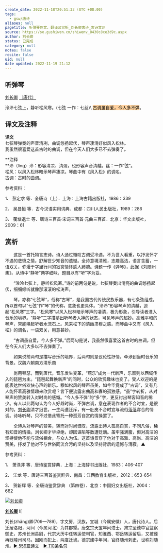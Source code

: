 ```yaml
---
create_date: 2022-11-18T20:51:33 (UTC +08:00)
tags:
  - gsw/唐诗
aliases: null
pagetitle: 听弹琴原文、翻译及赏析_刘长卿古诗_古诗文网
source: https://so.gushiwen.cn/shiwenv_8430c8ce3d9c.aspx
author: 刘长卿
status: 已完成
category: null
notes: false
recite: false
uid: null
date updated: 2022-11-19 21:12
---
```


## 听弹琴

[刘长卿](https://so.gushiwen.cn/authorv_b3e23d54ee99.aspx) [〔唐代〕](https://so.gushiwen.cn/shiwens/default.aspx?cstr=%e5%94%90%e4%bb%a3)

泠泠七弦上，静听松风寒。(七弦 一作：七丝)\ <mark style="background: #FFB86CA6;">古调虽自爱，今人多不弹</mark>。

## 译文及注释

**译文**\
七弦琴弹奏的声音清冽，曲调悠扬起伏，琴声凄清好似风入松林。\
我虽然很喜爱这首古时的曲调，但在今天人们大多已不去弹奏了。

**注释\
**泠（líng）泠：形容清凉、清淡，也形容声音清越。丝：一作“弦”。\
松风：以风入松林暗示琴声凄凉。琴曲中有《风入松》的调名。\
古调：古时的曲调。

参考资料：

1、 彭定求 等．全唐诗（上）．上海：上海古籍出版社，1986：339

2、 吴昌恒 等．古今汉语实用词典．成都：四川人民出版社，1989：286

3、 蘅塘退士 等．唐诗三百首·宋词三百首·元曲三百首．北京：华文出版社，2009：61

## 赏析

　　这是一首托物言志诗。诗人通过慨叹古调受冷遇，不为世人看重，以抒发怀才不遇的悲愤之情，舒解世少知音的遗憾。全诗意境清雅，志趣高洁，语言含蓄，一语双关，弥漫于字里行间的寂寞情怀感人肺腑。诗题一作《弹琴》，此据《刘随州集》。从诗中“静听”两字细味，题目以有“听”字为妥。

　　“泠泠七弦上，静听松风寒。”诗的前两句是说，七弦琴奏出清亮的曲调悠扬起伏，细细倾听就像那滚滚的松涛声。

　　琴，亦称“七弦琴”，俗称“古琴”，是我国古代传统民族乐器，有七条弦组成。所以首句以“七弦”作“琴”的代称，意象也更具体。“泠泠”形容琴声的清越，逗起“松风寒”三字。“松风寒”以风入松林暗示琴声的凄清，极为形象，引导读者进入音乐的境界。“静听”二字描摹出听琴者入神的状态，可见琴声的超妙。高雅平和的琴声，常能唤起听者水流石上。风来松下的清幽肃穆之感。而琴曲中又有《风入松》的调名，一语双关，用意甚妙。

　　“古调虽自爱，今人多不弹。”后两句是说，我虽然很喜爱这首古时的曲调，但在今天人们大多以不去弹奏了。

　　如果说前两句是描写音乐的境界，后两句则是议论性抒情，牵涉到当时音乐的背景。汉魏六朝南方清乐商

　　尚用琴瑟，而到唐代，音乐发生变革，“燕乐”成为一代新声，乐器则以西域传入的琵琶为主。“琵琶起舞换新声”的同时，公众的欣赏趣味也变了。受人欢迎的是能表达世俗欢快心声的新乐。穆如松风的琴声虽美，如今毕竟成了“古调”，又有几人能怀着高雅情趣来欣赏呢？言下便流露出曲高和寡的孤独感。“虽”字转折，从对琴声的赞美转入对时尚的感慨。“今人多不弹”的“多”字，更反衬出琴客知音的稀少。有人以此两句认为今人好趋时尚，不弹古调，意在表现作者的不合时宜，是很对的。[刘长卿](https://so.gushiwen.cn/authorv_b3e23d54ee99.aspx)清才冠世。一生两遭迁斥，有一肚皮不合时宜与流俗[落落](https://so.gushiwen.cn/authorv_0d83341aa2af.aspx)寡合的情调。诗咏听琴，只不过借此寄托一种孤芳自赏的情操罢了。

　　全诗从对琴声的赞美，转而对时尚慨叹，流露出诗人孤高自赏，不同凡俗，稀有知音的情操。刘长卿才华卓绝，却因诬陷等数遭贬谪。虽牢骚满腹，但对高洁的坚持使他不能与流俗相合，与众人为伍。这首诗贯穿了他对于高雅、高尚、高洁的赞美，抒发了他对不与世俗同流合污的坚持以及坚持背后的遗憾与清寂。▲

参考资料：

1、 萧涤非 等．唐诗鉴赏辞典．上海：上海辞书出版社，1983：406-407

2、 江龙 等．唐诗三百首鉴赏辞典．南昌：江西教育出版社，2012：653-654

3、 贺新辉 等．全唐诗鉴赏辞典 （第四卷）．北京：中国妇女出版社，2004：682

[![刘长卿](https://song.gushiwen.cn/authorImg/liuchangqing.jpg)](https://so.gushiwen.cn/authorv_b3e23d54ee99.aspx)

[**刘长卿**](https://so.gushiwen.cn/authorv_b3e23d54ee99.aspx) ![

刘长(zhǎng)卿(709—789)，字文房，汉族，宣城（今属安徽）人，唐代诗人。后迁居洛阳，河间（今属河北）为其郡望。唐玄宗天宝年间进士。肃宗至德中官监察御史，苏州长洲县尉，代宗大历中任转运使判官，知淮西、鄂岳转运留后，又被诬再贬睦州司马。因刚而犯上，两度迁谪。德宗建中年间，官终随州刺史，世称刘随州。[► 559篇诗文](https://so.gushiwen.cn/shiwens/default.aspx?astr=%e5%88%98%e9%95%bf%e5%8d%bf)　[► 110条名句](https://so.gushiwen.cn/mingjus/default.aspx?astr=%e5%88%98%e9%95%bf%e5%8d%bf)
